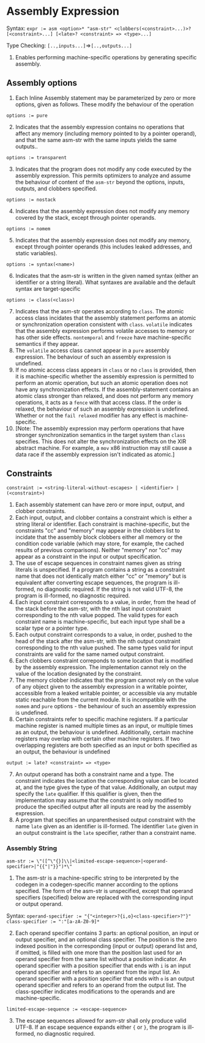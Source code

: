# Assembly Expression

Syntax: `expr := asm <option>* "asm-str" <clobbers(<constraint>...)>? [<constraint>...] [<late>? <constraint> => <type>...]`

Type Checking: `[..,inputs...]`=>`[..,outputs...]`

1. Enables performing machine-specific operations by generating specific assembly.

## Assembly options

1. Each Inline Assembly statement may be parameterized by zero or more options, given as follows. These modify the behaviour of the operation

```
options := pure
```

2. Indicates that the assembly expression contains no operations that affect any memory (including memory pointed to by a pointer operand), and that the same asm-str with the same inputs yields the same outputs..

```
options := transparent
```

3. Indicates that the program does not modify any code executed by the assembly expression. This permits optimizers to analyze and assume the behaviour of content of the `asm-str` beyond the options, inputs, outputs, and clobbers specified.

```
options := nostack
```

4. Indicates that the assembly expression does not modify any memory covered by the stack, except through pointer operands.

```
options := nomem
```

5. Indicates that the assembly expression does not modify any memory, except through pointer operands (this includes leaked addresses, and static variables).

```
options := syntax(<name>)
```

6. Indicates that the asm-str is written in the given named syntax (either an identifier or a string literal). What syntaxes are available and the default syntax are target-specific

```
options := class(<class>)
```

7. Indicates that the asm-str operates according to `class`. The atomic access class incidates that the assembly statement performs an atomic or synchronization operation consistent with `class`. `volatile` indicates that the assembly expression performs volatile accesses to memory or has other side effects. `nontemporal` and `freeze` have machine-specific semantics if they appear.
8. The `volatile` access class cannot appear in a `pure` assembly expression. The behaviour of such an assembly expression is undefined. 
9. If no atomic access class appears in `class` or no `class` is provided, then it is machine-specific whether the assembly expression is permitted to perform an atomic operation, but such an atomic operation does not have any synchronization effects. If the assembly-statement contains an atomic class stronger than relaxed, and does not perform any memory operations, it acts as a `fence` with that access class. If the order is relaxed, the behaviour of such an assembly expression is undefined. Whether or not the `fail relaxed` modifier has any effect is machine-specific.
10. [Note: The assembly expression may perform operations that have stronger synchronization semantics in the target system than `class` specifies. This does not alter the synchronization effects on the XIR abstract machine. For example, a `mov` x86 instruction may still cause a data race if the assembly expression isn't indicated as atomic.]


## Constraints

`constraint := <string-literal-without-escapes> | <identifier> | (<constraint>)`

1. Each assembly statement can have zero or more input, output, and clobber constraints.
2. Each input, output, and clobber contains a constraint which is either a string literal or identifier. Each constraint is machine-specific, but the constraints "cc" and "memory" may appear in the clobbers list to incidate that the assembly block clobbers either all memory or the condition code variable (which may store, for example, the cached results of previous comparisons). Neither "memory" nor "cc" may appear as a constraint in the input or output specification.
3. The use of escape sequences in constraint names given as string literals is unspecified. If a program contains a string as a constraint name that does not identically match either "cc" or "memory" but is equivalent after converting escape sequences, the program is ill-formed, no diagnostic required. If the string is not valid UTF-8, the program is ill-formed, no diagnostic required.
3. Each input constraint corresponds to a value, in order, from the head of the stack before the asm-str, with the nth last input constraint corresponding to the nth value popped. The valid types for each constraint name is machine-specific, but each input type shall be a scalar type or a pointer type. 
4. Each output constraint corresponds to a value, in order, pushed to the head of the stack after the asm-str, with the nth output constraint corresponding to the nth value pushed. The same types valid for input constraints are valid for the same named output constraint.
5. Each clobbers constraint correponds to some location that is modified by the assembly expression. The implementation cannot rely on the value of the location designated by the constraint.
6. The memory clobber indicates that the program cannot rely on the value of any object given to the assembly expression in a writable pointer, accessible from a leaked writable pointer, or accessible via any mutable static reachable from the current module. It is incompatible with the `nomem` and `pure` options - the behaviour of such an assembly expression is undefined. 
7. Certain constraints refer to specific machine registers. If a particular machine register is named multiple times as an input, or multiple times as an output, the behaviour is undefined. Additionally, certain machine registers may overlap with certain other machine registers. If two overlapping registers are both specified as an input or both specified as an output, the behaviour is undefined

`output := late? <constraint> => <type>`

7. An output operand has both a constraint name and a type. The constraint indicates the location the corresponding value can be located at, and the type gives the type of that value. Additionally, an output may specify the `late` qualifier. If this qualifier is given, then the implementation may assume that the constraint is only modified to produce the specified output after all inputs are read by the assembly expression.
8. A program that specifies an unparenthesised output constraint with the name `late` given as an identifier is ill-formed. The identifier `late` given in an output constraint is the `late` specifier, rather than a constraint name. 

### Assembly String

`asm-str := \"([^\"{}]\\|<limited-escape-sequence>|<operand-specifier>|"{{"|"}}")*\"`

1. The asm-str is a machine-specific string to be interpreted by the codegen in a codegen-specific manner according to the options specified. The form of the asm-str is unspecified, except that operand specifiers (specified) below are replaced with the corresponding input or output operand. 

Syntax: `operand-specifier := "{"<integer>?{i,o}<class-specifier>?"}"`
`class-specifier := ":"[a-zA-Z0-9]*`

2. Each operand specifier contains 3 parts: an optional position, an input or output specifier, and an optional class specifier. The position is the zero indexed position in the corresponding (input or output) operand list and, if omitted, is filled with one more than the position last used for an operand specifier from the same list without a position indicator. An operand specifier with a position specifier that ends with `i` is an input operand specifier and refers to an operand from the input list. An operand specifier with a position specifier that ends with `o` is an output operand specifier and refers to an operand from the output list. The class-specifier indicates modifications to the operands and are machine-specific.

`limited-escape-sequence := <escape-sequence>`

3. The escape sequences allowed for asm-str shall only produce valid UTF-8. If an escape sequence expands either `{` or `}`, the program is ill-formed, no diagnostic required.